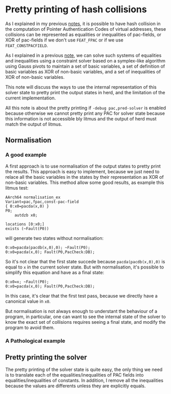 # Pretty printing of hash collisions

As I explained in my previous [notes](notes3.md), it is possible to have hash
collision in the computation of Pointer Authentication Codes of virtual
addresses, these collisions can be represented as equalities or
inequalities of pac-fields, or XOR of pac-fields if we don't use `FEAT_FPAC` or
if we use `FEAT_CONSTPACFIELD`.


As I explained in a previous [note](solver.md), we can solve such systems of
equalities and inequalities using a constraint solver based on a symplex-like
algorithm using Gauss pivots to maintain a set of basic variables, a set of
definition of basic variables as XOR of non-basic variables, and a set of
inequalities of XOR of non-basic variables.


This note will discuss the ways to use the internal representation of this
solver state to pretty print the output states in herd, and the limitation of
the current implementation.

All this note is about the pretty printing if `-debug pac,pred-solver` is
enabled because otherwise we cannot pretty print any PAC for solver state
because this information is not accessible bly litmus and the output of herd
must match the output of litmus.

## Normalisation

### A good example

A first approach is to use normalisation of the output states to pretty print
the results. This approach is easy to implement, because we just need to relace
all the basic variables in the states by their representation as XOR of non-basic
variables. This method allow some good results, as example this litmus test:

```
AArch64 normalisation_ex
Variant=pac,fpac,const-pac-field
{ 0:x0=pacda(x,0) }
P0;
    autdzb x0;

locations [0:x0;]
exists (~Fault(P0))
```

will generate two states without normalisation:

```
0:x0=pacda(pacdb(x,0),0); ~Fault(P0);
0:x0=pacda(x,0); Fault(P0,PacCheck:DB);
```

So it's not clear that the first state succede because `pacda(pacdb(x,0),0)` is
equal to `x` in the current solver state. But with normalisation, it's possible
to simplify this equation and have as a final state:

```
0:x0=x; ~Fault(P0);
0:x0=pacda(x,0); Fault(P0,PacCheck:DB);
```

In this case, it's clear that the first test pass, because we directly have a
canonical value in `x0`.

But normalisation is not always enough to understant the behaviour of a program,
in particular, one can want to see the internal state of the solver to know the
exact set of collisions requires seeing a final state, and modify the program to
avoid them.


### A Pathological example

## Pretty printing the solver

The pretty printing of the solver state is quite easy, the only thing we need
is to translate each of the equalities/inequalities of PAC fields into
equalities/inequalities of constants. In addition, I remove all the inequalities
because the values are differents unless they are explicitly equals.
